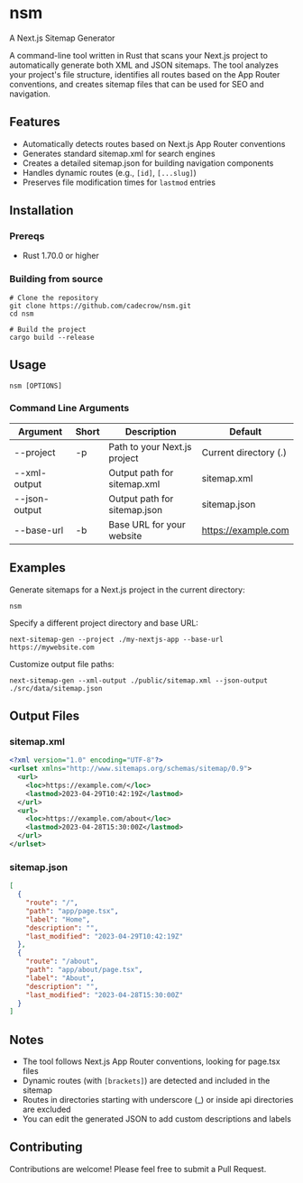 # nsm

A Next.js Sitemap Generator

A command-line tool written in Rust that scans your Next.js project to automatically generate both XML and JSON sitemaps. The tool analyzes your project's file structure, identifies all routes based on the App Router conventions, and creates sitemap files that can be used for SEO and navigation.

## Features

- Automatically detects routes based on Next.js App Router conventions
- Generates standard sitemap.xml for search engines
- Creates a detailed sitemap.json for building navigation components
- Handles dynamic routes (e.g., `[id]`, `[...slug]`)
- Preserves file modification times for `lastmod` entries

## Installation

### Prereqs

- Rust 1.70.0 or higher

### Building from source

```
# Clone the repository
git clone https://github.com/cadecrow/nsm.git
cd nsm

# Build the project
cargo build --release
```

## Usage

```
nsm [OPTIONS]
```

### Command Line Arguments

|Argument|Short|Description|Default|
|--------|-----|-----------|-------|
| --project | -p | Path to your Next.js project | Current directory (.) |
| --xml-output  | | Output path for sitemap.xml  | sitemap.xml |
| --json-output | | Output path for sitemap.json | sitemap.json |
| --base-url | -b | Base URL for your website | https://example.com |

## Examples

Generate sitemaps for a Next.js project in the current directory:

```
nsm
```

Specify a different project directory and base URL:

```
next-sitemap-gen --project ./my-nextjs-app --base-url https://mywebsite.com
```

Customize output file paths:

```
next-sitemap-gen --xml-output ./public/sitemap.xml --json-output ./src/data/sitemap.json
```

## Output Files

### sitemap.xml

```xml
<?xml version="1.0" encoding="UTF-8"?>
<urlset xmlns="http://www.sitemaps.org/schemas/sitemap/0.9">
  <url>
    <loc>https://example.com/</loc>
    <lastmod>2023-04-29T10:42:19Z</lastmod>
  </url>
  <url>
    <loc>https://example.com/about</loc>
    <lastmod>2023-04-28T15:30:00Z</lastmod>
  </url>
</urlset>
```

### sitemap.json

```json
[
  {
    "route": "/",
    "path": "app/page.tsx",
    "label": "Home",
    "description": "",
    "last_modified": "2023-04-29T10:42:19Z"
  },
  {
    "route": "/about",
    "path": "app/about/page.tsx",
    "label": "About",
    "description": "",
    "last_modified": "2023-04-28T15:30:00Z"
  }
]
```

## Notes

- The tool follows Next.js App Router conventions, looking for page.tsx files
- Dynamic routes (with `[brackets]`) are detected and included in the sitemap
- Routes in directories starting with underscore (\_) or inside api directories are excluded
- You can edit the generated JSON to add custom descriptions and labels

## Contributing

Contributions are welcome! Please feel free to submit a Pull Request.
